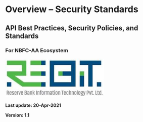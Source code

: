# Overview – Security Standards

## **API Best Practices, Security Policies, and Standards**

### For NBFC-AA Ecosystem

![](<.gitbook/assets/image (1).png>)

**Last update: 20-Apr-2021**

**Version: 1.1**
